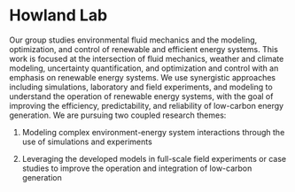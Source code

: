 # Howland Lab
Our group studies environmental fluid mechanics and the modeling, optimization, and control of renewable and efficient energy systems. This work is focused at the intersection of fluid mechanics, weather and climate modeling, uncertainty quantification, and optimization and control with an emphasis on renewable energy systems. We use synergistic approaches including simulations, laboratory and field experiments, and modeling to understand the operation of renewable energy systems, with the goal of improving the efficiency, predictability, and reliability of low-carbon energy generation. We are pursuing two coupled research themes:

1) Modeling complex environment-energy system interactions through the use of simulations and experiments

2) Leveraging the developed models in full-scale field experiments or case studies to improve the operation and integration of low-carbon generation